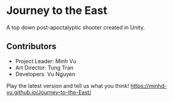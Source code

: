 # Journey to the East
A top down post-apoctalyptic shooter created in Unity.
## Contributors
- Project Leader: Minh Vu
- Art Director: Tung Tran
- Developers: Vu Nguyen

Play the latest version and tell us what you think!
https://minhd-vu.github.io/Journey-to-the-East/

